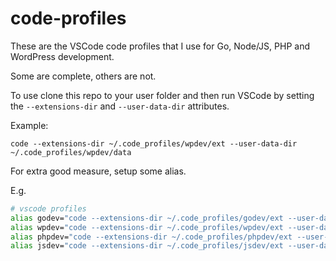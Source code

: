 # code-profiles

These are the VSCode code profiles that I use for Go, Node/JS, PHP and WordPress development.

Some are complete, others are not. 

To use clone this repo to your user folder and then run VSCode by setting the `--extensions-dir` and `--user-data-dir` attributes.

Example: 

```
code --extensions-dir ~/.code_profiles/wpdev/ext --user-data-dir ~/.code_profiles/wpdev/data
```

For extra good measure, setup some alias.

E.g.
``` bash
# vscode profiles
alias godev="code --extensions-dir ~/.code_profiles/godev/ext --user-data-dir ~/.code_profiles/godev/data"
alias wpdev="code --extensions-dir ~/.code_profiles/wpdev/ext --user-data-dir ~/.code_profiles/wpdev/data"
alias phpdev="code --extensions-dir ~/.code_profiles/phpdev/ext --user-data-dir ~/.code_profiles/phpdev/data"
alias jsdev="code --extensions-dir ~/.code_profiles/jsdev/ext --user-data-dir ~/.code_profiles/jsdev/data"
```

